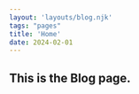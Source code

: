 ```yaml
---
layout: 'layouts/blog.njk'
tags: "pages"
title: 'Home'
date: 2024-02-01
---
```





## This is the Blog page.